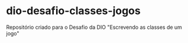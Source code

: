 # dio-desafio-classes-jogos
Repositório criado para o Desafio da DIO "Escrevendo as classes de um jogo"
